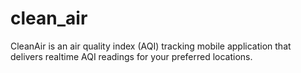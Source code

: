 # clean_air
 CleanAir is an air quality index (AQI) tracking mobile application that delivers realtime AQI readings for your preferred locations.
